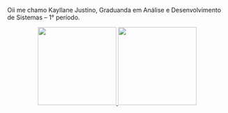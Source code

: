 Oii me chamo Kayllane Justino, Graduanda em Análise e Desenvolvimento de Sistemas – 1° período.
<div align="center">
  <a href="https://github.com/Kayllane-Justino">
  <img height="180em" src="https://github-readme-stats.vercel.app/api?username=Kayllane-Justino&show_icons=true&theme=radical&include_all_commits=true&count_private=true"/>
  <img height="180em" src="https://github-readme-stats.vercel.app/api/top-langs/?username=Kayllane-Justino&layout=compact&langs_count=7&theme=radical"/>
</div>

 
